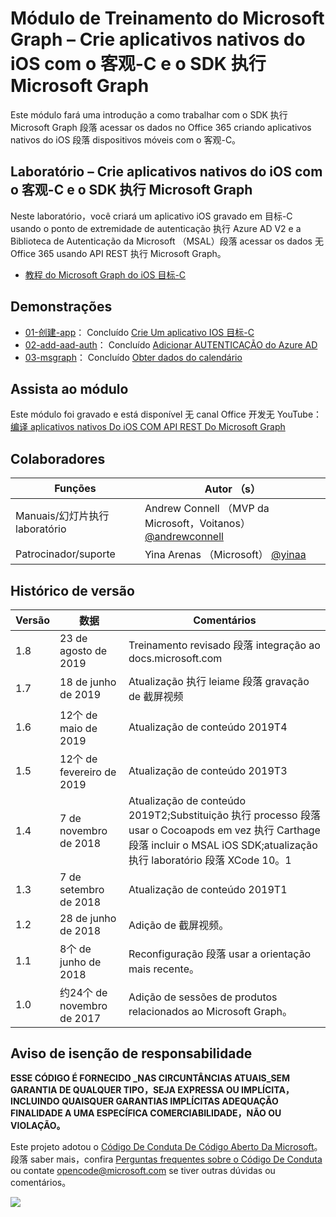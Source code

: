 # <a name="mdulo-de-treinamento-do-microsoft-graph--crie-aplicativos-nativos-do-ios-com-o-objective-c-e-o-sdk-do-microsoft-graph"></a>Módulo de Treinamento do Microsoft Graph – Crie aplicativos nativos do iOS com o 客观-C e o SDK 执行 Microsoft Graph

Este módulo fará uma introdução a como trabalhar com o SDK 执行 Microsoft Graph 段落 acessar os dados no Office 365 criando aplicativos nativos do iOS 段落 dispositivos móveis com o 客观-C。

## <a name="laboratrio--crie-aplicativos-nativos-do-ios-com-o-objective-c-e-o-sdk-do-microsoft-graph"></a>Laboratório – Crie aplicativos nativos do iOS com o 客观-C e o SDK 执行 Microsoft Graph

Neste laboratório，você criará um aplicativo iOS gravado em 目标-C usando o ponto de extremidade de autenticação 执行 Azure AD V2 e a Biblioteca de Autenticação da Microsoft （MSAL）段落 acessar os dados 无 Office 365 usando API REST 执行 Microsoft Graph。

- [教程 do Microsoft Graph do iOS 目标-C](https://docs.microsoft.com/graph/tutorials/ios-objectivec)

## <a name="demonstraes"></a>Demonstrações

- [01-创建-app](demos/01-create-app)： Concluído [Crie Um aplicativo IOS 目标-C](https://docs.microsoft.com/graph/tutorials/ios-objectivec?tutorial-step=1)
- [02-add-aad-auth](demos/02-add-aad-auth)： Concluído [Adicionar AUTENTICAÇÃO do Azure AD](https://docs.microsoft.com/graph/tutorials/ios-objectivec?tutorial-step=3)
- [03-msgraph](demos/03-add-msgraph)： Concluído [Obter dados do calendário](https://docs.microsoft.com/graph/tutorials/ios-objectivec?tutorial-step=4)

## <a name="assista-ao-mdulo"></a>Assista ao módulo

Este módulo foi gravado e está disponível 无 canal Office 开发无 YouTube：[编译 aplicativos nativos Do iOS COM API REST Do Microsoft Graph](https://youtu.be/Gg8Qy1Dqyzw)

## <a name="colaboradores"></a>Colaboradores

| Funções | Autor （s） |
| -------------------- | ------------------------------------------------------------------------------------- |
| Manuais/幻灯片执行 laboratório | Andrew Connell （MVP da Microsoft，Voitanos） [@andrewconnell](//github.com/andrewconnell) |
| Patrocinador/suporte | Yina Arenas （Microsoft） [@yinaa](//github.com/yinaa) |

## <a name="histrico-de-verso"></a>Histórico de versão

| Versão | 数据 | Comentários |
| ------- | ------------------ | ------------------------------------------------------------------------------------------------------------------------------------ |
| 1.8 | 23 de agosto de 2019 | Treinamento revisado 段落 integração ao docs.microsoft.com |
| 1.7 | 18 de junho de 2019 | Atualização 执行 leiame 段落 gravação de 截屏视频 |
| 1.6 | 12个 de maio de 2019 | Atualização de conteúdo 2019T4 |
| 1.5 | 12个 de fevereiro de 2019 | Atualização de conteúdo 2019T3 |
| 1.4 | 7 de novembro de 2018 | Atualização de conteúdo 2019T2;Substituição 执行 processo 段落 usar o Cocoapods em vez 执行 Carthage 段落 incluir o MSAL iOS SDK;atualização 执行 laboratório 段落 XCode 10。1 |
| 1.3 | 7 de setembro de 2018 | Atualização de conteúdo 2019T1 |
| 1.2 | 28 de junho de 2018 | Adição de 截屏视频。 |
| 1.1 | 8个 de junho de 2018 | Reconfiguração 段落 usar a orientação mais recente。 |
| 1.0 | 约24个 de novembro de 2017 | Adição de sessões de produtos relacionados ao Microsoft Graph。 |

## <a name="aviso-de-iseno-de-responsabilidade"></a>Aviso de isenção de responsabilidade

**ESSE CÓDIGO É FORNECIDO _NAS CIRCUNTÂNCIAS ATUAIS_SEM GARANTIA DE QUALQUER TIPO，SEJA EXPRESSA OU IMPLÍCITA，INCLUINDO QUAISQUER GARANTIAS IMPLÍCITAS ADEQUAÇÃO FINALIDADE A UMA ESPECÍFICA COMERCIABILIDADE，NÃO OU VIOLAÇÃO。**

Este projeto adotou o [Código De Conduta De Código Aberto Da Microsoft](https://opensource.microsoft.com/codeofconduct/)。  段落 saber mais，confira [Perguntas frequentes sobre o Código De Conduta](https://opensource.microsoft.com/codeofconduct/faq/) ou contate [opencode@microsoft.com](mailto:opencode@microsoft.com) se tiver outras dúvidas ou comentários。

<img src="https://telemetry.sharepointpnp.com/msgraph-training-ios-objectivec" />
